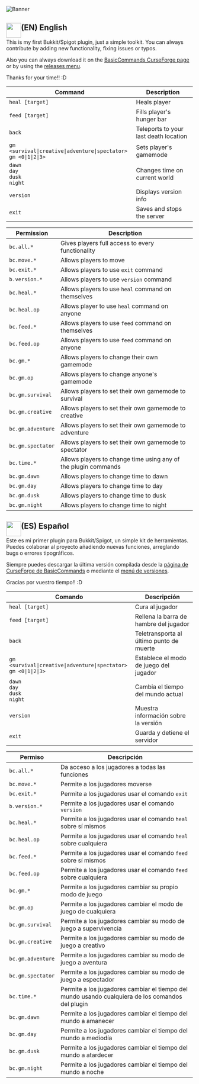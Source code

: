 ![Banner](https://user-images.githubusercontent.com/20110319/96116220-684cd780-0ee8-11eb-8e8e-7371d6c72e3a.png)
<h2><img src="https://user-images.githubusercontent.com/20110319/96505298-36c06d00-1256-11eb-99ff-cc239b3625eb.png" width=40px style="float:left;">(EN) English</h2>

This is my first Bukkit/Spigot plugin, just a simple toolkit.
You can always contribute by adding new functionality, fixing issues or typos.

Also you can always download it on the [BasicCommands CurseForge page](https://www.curseforge.com/minecraft/bukkit-plugins/thromax-basiccommands/ "BasicCommands on Bukkit") or by using the [releases menu](.../releases "Releases").

Thanks for your time!! :D

| Command  | Description  |
| ------------ | ------------ |
| `heal [target]`  | Heals player  |
| `feed [target]`  | Fills player's hunger bar  |
| `back` | Teleports to your last death location  |
| `gm <survival\|creative\|adventure\|spectator>`<br>`gm <0\|1\|2\|3>`| Sets player's gamemode  |
| `dawn`<br>`day`<br>`dusk`<br>`night`  | Changes time on current world  |
| `version`  | Displays version info  |
| `exit`  | Saves and stops the server  |

| Permission  | Description  |
| ------------ | ------------ |
| `bc.all.*`  | Gives players full access to every functionality  |
| `bc.move.*`  | Allows players to move  |
| `bc.exit.*` | Allows players to use `exit` command  |
| `b.version.*`| Allows players to use `version` command  |
| `bc.heal.*`  | Allows players to use `heal` command on themselves  |
| `bc.heal.op`  | Allows player to use `heal` command on anyone  |
| `bc.feed.*`  | Allows players to use `feed` command on themselves  |
| `bc.feed.op`  | Allows players to use `feed` command on anyone  |
| `bc.gm.*`  | Allows players to change their own gamemode |
| `bc.gm.op`  | Allows players to change anyone's gamemode |
| `bc.gm.survival`  | Allows players to set their own gamemode to survival |
| `bc.gm.creative`  | Allows players to set their own gamemode to creative |
| `bc.gm.adventure`  | Allows players to set their own gamemode to adventure |
| `bc.gm.spectator`  | Allows players to set their own gamemode to spectator |
| `bc.time.*`  | Allows players to change time using any of the plugin commands |
| `bc.gm.dawn`  | Allows players to change time to dawn |
| `bc.gm.day`  | Allows players to change time to day |
| `bc.gm.dusk`  | Allows players to change time to dusk |
| `bc.gm.night`  | Allows players to change time to night |


<h2><img src="https://user-images.githubusercontent.com/20110319/96505298-36c06d00-1256-11eb-99ff-cc239b3625eb.png" width=40px style="float:left;">(ES) Español </h2>
Este es mi primer plugin para Bukkit/Spigot, un simple kit de herramientas.
Puedes colaborar al proyecto añadiendo nuevas funciones, arreglando bugs o errores tipográficos.

Siempre puedes descargar la última versión compilada desde la [página de CurseForge de BasicCommands](https://www.curseforge.com/minecraft/bukkit-plugins/thromax-basiccommands/ "BasicCommands en CurseForge") o mediante el [menú de versiones](.../releases "Releases").

Gracias por vuestro tiempo!! :D

| Comando  | Descripción  |
| ------------ | ------------ |
| `heal [target]`  | Cura al jugador  |
| `feed [target]`  | Rellena la barra de hambre del jugador  |
| `back` | Teletransporta al último punto de muerte  |
| `gm <survival\|creative\|adventure\|spectator>`<br>`gm <0\|1\|2\|3>`| Establece el modo de juego del jugador  |
| `dawn`<br>`day`<br>`dusk`<br>`night`  | Cambia el tiempo del mundo actual  |
| `version`  | Muestra información sobre la versión  |
| `exit`  | Guarda y detiene el servidor  |

| Permiso  | Descripción  |
| ------------ | ------------ |
| `bc.all.*`  | Da acceso a los jugadores a todas las funciones  |
| `bc.move.*`  | Permite a los jugadores moverse  |
| `bc.exit.*` | Permite a los jugadores usar el comando `exit`  |
| `b.version.*`| Permite a los jugadores usar el comando `version`  |
| `bc.heal.*`  | Permite a los jugadores usar el comando `heal` sobre sí mismos  |
| `bc.heal.op`  | Permite a los jugadores usar el comando `heal` sobre cualquiera  |
| `bc.feed.*`  | Permite a los jugadores usar el comando `feed` sobre sí mismos  |
| `bc.feed.op`  | Permite a los jugadores usar el comando `feed` sobre cualquiera  |
| `bc.gm.*`  | Permite a los jugadores cambiar su propio modo de juego |
| `bc.gm.op`  | Permite a los jugadores cambiar el modo de juego de cualquiera |
| `bc.gm.survival`  | Permite a los jugadores cambiar su modo de juego a supervivencia |
| `bc.gm.creative`  | Permite a los jugadores cambiar su modo de juego a creativo |
| `bc.gm.adventure`  | Permite a los jugadores cambiar su modo de juego a aventura |
| `bc.gm.spectator`  | Permite a los jugadores cambiar su modo de juego a espectador |
| `bc.time.*`  | Permite a los jugadores cambiar el tiempo del mundo usando cualquiera de los comandos del plugin |
| `bc.gm.dawn`  | Permite a los jugadores cambiar el tiempo del mundo a amanecer |
| `bc.gm.day`  | Permite a los jugadores cambiar el tiempo del mundo a mediodía |
| `bc.gm.dusk`  | Permite a los jugadores cambiar el tiempo del mundo a atardecer |
| `bc.gm.night`  | Permite a los jugadores cambiar el tiempo del mundo a noche |
